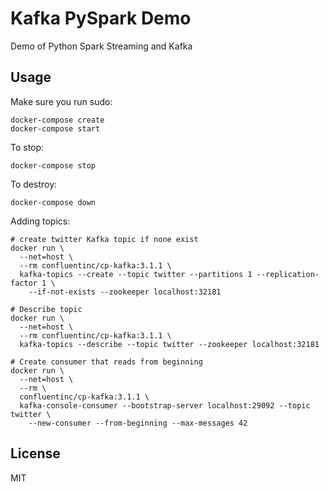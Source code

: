 # Kafka PySpark Demo

Demo of Python Spark Streaming and Kafka

## Usage

Make sure you run sudo:
```
docker-compose create
docker-compose start
```

To stop:
```
docker-compose stop
```

To destroy:
```
docker-compose down
```

Adding topics:

```
# create twitter Kafka topic if none exist
docker run \
  --net=host \
  --rm confluentinc/cp-kafka:3.1.1 \
  kafka-topics --create --topic twitter --partitions 1 --replication-factor 1 \
    --if-not-exists --zookeeper localhost:32181

# Describe topic
docker run \
  --net=host \
  --rm confluentinc/cp-kafka:3.1.1 \
  kafka-topics --describe --topic twitter --zookeeper localhost:32181

# Create consumer that reads from beginning
docker run \
  --net=host \
  --rm \
  confluentinc/cp-kafka:3.1.1 \
  kafka-console-consumer --bootstrap-server localhost:29092 --topic twitter \
    --new-consumer --from-beginning --max-messages 42
```

## License

MIT
